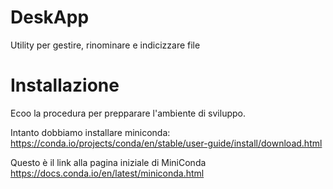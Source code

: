 # DeskApp
Utility per gestire, rinominare e indicizzare file

# Installazione
Ecoo la procedura per prepparare l'ambiente di sviluppo.

Intanto dobbiamo installare miniconda:
https://conda.io/projects/conda/en/stable/user-guide/install/download.html

Questo è il link alla pagina iniziale di MiniConda
https://docs.conda.io/en/latest/miniconda.html
